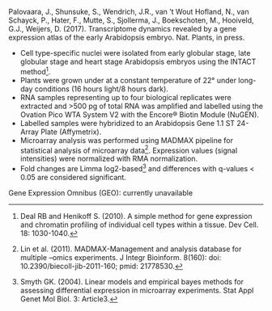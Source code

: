 Palovaara, J., Shunsuke, S., Wendrich, J.R., van ’t Wout Hofland, N., van Schayck, P., Hater, F., Mutte, S., 
Sjollerma, J., Boekschoten, M., Hooiveld, G.J., Weijers, D. (2017). Transcriptome dynamics revealed by a gene 
expression atlas of the early Arabidopsis embryo. Nat. Plants, in press.

- Cell type-specific nuclei were isolated from early globular stage, late globular stage and heart stage Arabidopsis 
  embryos using the INTACT method[^Deal and Henikoff 2010].
- Plants were grown under at a constant temperature of 22° under long-day conditions (16 hours light/8 hours dark).
- RNA samples representing up to four biological replicates were extracted and >500 pg of total RNA was amplified and 
  labelled using the Ovation Pico WTA System V2 with the Encore® Biotin Module (NuGEN).
- Labelled samples were hybridized to an Arabidopsis Gene 1.1 ST 24-Array Plate (Affymetrix).
- Microarray analysis was performed using MADMAX pipeline for statistical analysis of microarray data[^Lin et al. 2011]. 
  Expression values (signal intensities) were normalized with RMA normalization.
- Fold changes are Limma log2-based[^Smyth 2002] and differences with q-values < 0.05 are considered significant.

Gene Expression Omnibus (GEO): currently unavailable

[^Deal and Henikoff 2010]: Deal RB and Henikoff S. (2010). A simple method for gene expression and chromatin profiling of individual cell types within a tissue. Dev Cell. 18: 1030-1040.

[^Lin et al. 2011]: Lin et al. (2011). MADMAX-Management and analysis database for multiple –omics experiments. J Integr Bioinform. 8(160): doi: 10.2390/biecoll-jib-2011-160; pmid: 21778530.
 
[^Smyth 2002]: Smyth GK. (2004). Linear models and empirical bayes methods for assessing differential expression in microarray experiments. Stat Appl Genet Mol Biol. 3: Article3. 